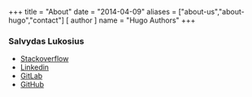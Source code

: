 +++
title = "About"
date = "2014-04-09"
aliases = ["about-us","about-hugo","contact"]
[ author ]
  name = "Hugo Authors"
+++


### Salvydas Lukosius

- [Stackoverflow](https://stackoverflow.com/users/13893752/salvydas-lukosius)
- [Linkedin](https://www.linkedin.com/public-profile/in/digital-clouds)
- [GitLab](https://gitlab.com/sall-lab)
- [GitHub](https://github.com/ss-o)